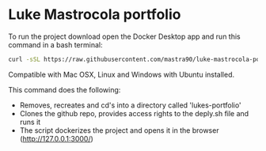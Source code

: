 # Luke Mastrocola portfolio

To run the project download open the Docker Desktop app and run this command in a bash terminal:

```bash
curl -sSL https://raw.githubusercontent.com/mastra90/luke-mastrocola-portfolio/master/deploy.sh | bash && cd luke-mastrocola-portfolio
```

Compatible with Mac OSX, Linux and Windows with Ubuntu installed.

This command does the following:

- Removes, recreates and cd's into a directory called 'lukes-portfolio'
- Clones the github repo, provides access rights to the deply.sh file and runs it
- The script dockerizes the project and opens it in the browser (http://127.0.0.1:3000/) 

